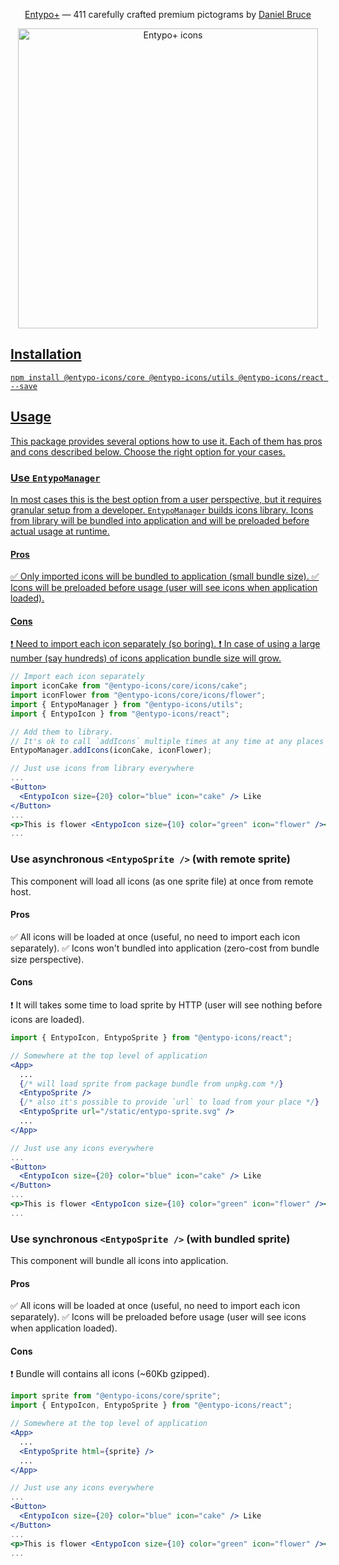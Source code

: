 <div align="center">
  <p><a href="http://www.entypo.com/">Entypo+</a> — 411 carefully crafted premium pictograms by <a href="http://www.danielbruce.se/">Daniel Bruce</p>
  <img width="480" alt="Entypo+ icons" src="https://raw.githubusercontent.com/geakstr/entypo-icons/master/entypo-icons.png">
</div>

## Installation

`npm install @entypo-icons/core @entypo-icons/utils @entypo-icons/react --save`

## Usage

This package provides several options how to use it. Each of them has pros and cons described below. Choose the right option for your cases.

### Use `EntypoManager`

In most cases this is the best option from a user perspective, but it requires granular setup from a developer. `EntypoManager` builds icons library. Icons from library will be bundled into application and will be preloaded before actual usage at runtime.

#### Pros

✅ Only imported icons will be bundled to application (small bundle size).
✅ Icons will be preloaded before usage (user will see icons when application loaded).

#### Cons

❗️ Need to import each icon separately (so boring).
❗️ In case of using a large number (say hundreds) of icons application bundle size will grow.

```jsx
// Import each icon separately
import iconCake from "@entypo-icons/core/icons/cake";
import iconFlower from "@entypo-icons/core/icons/flower";
import { EntypoManager } from "@entypo-icons/utils";
import { EntypoIcon } from "@entypo-icons/react";

// Add them to library.
// It's ok to call `addIcons` multiple times at any time at any places
EntypoManager.addIcons(iconCake, iconFlower);

// Just use icons from library everywhere
...
<Button>
  <EntypoIcon size={20} color="blue" icon="cake" /> Like
</Button>
...
<p>This is flower <EntypoIcon size={10} color="green" icon="flower" /></p>
...
```

### Use asynchronous `<EntypoSprite />` (with remote sprite)

This component will load all icons (as one sprite file) at once from remote host.

#### Pros

✅ All icons will be loaded at once (useful, no need to import each icon separately).
✅ Icons won't bundled into application (zero-cost from bundle size perspective).

#### Cons

❗️ It will takes some time to load sprite by HTTP (user will see nothing before icons are loaded).

```jsx
import { EntypoIcon, EntypoSprite } from "@entypo-icons/react";

// Somewhere at the top level of application
<App>
  ...
  {/* will load sprite from package bundle from unpkg.com */}
  <EntypoSprite />
  {/* also it's possible to provide `url` to load from your place */}
  <EntypoSprite url="/static/entypo-sprite.svg" />
  ...
</App>

// Just use any icons everywhere
...
<Button>
  <EntypoIcon size={20} color="blue" icon="cake" /> Like
</Button>
...
<p>This is flower <EntypoIcon size={10} color="green" icon="flower" /></p>
...
```

### Use synchronous `<EntypoSprite />` (with bundled sprite)

This component will bundle all icons into application.

#### Pros

✅ All icons will be loaded at once (useful, no need to import each icon separately).
✅ Icons will be preloaded before usage (user will see icons when application loaded).

#### Cons

❗️ Bundle will contains all icons (~60Kb gzipped).

```jsx
import sprite from "@entypo-icons/core/sprite";
import { EntypoIcon, EntypoSprite } from "@entypo-icons/react";

// Somewhere at the top level of application
<App>
  ...
  <EntypoSprite html={sprite} />
  ...
</App>

// Just use any icons everywhere
...
<Button>
  <EntypoIcon size={20} color="blue" icon="cake" /> Like
</Button>
...
<p>This is flower <EntypoIcon size={10} color="green" icon="flower" /></p>
...
```
